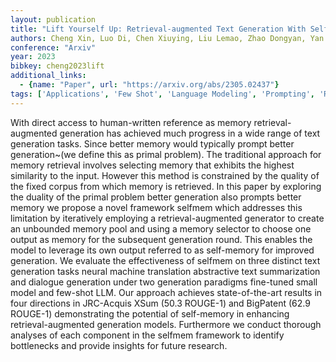 ```yaml
---
layout: publication
title: "Lift Yourself Up: Retrieval-augmented Text Generation With Self Memory"
authors: Cheng Xin, Luo Di, Chen Xiuying, Liu Lemao, Zhao Dongyan, Yan Rui
conference: "Arxiv"
year: 2023
bibkey: cheng2023lift
additional_links:
  - {name: "Paper", url: "https://arxiv.org/abs/2305.02437"}
tags: ['Applications', 'Few Shot', 'Language Modeling', 'Prompting', 'RAG', 'Tools']
---
```

With direct access to human-written reference as memory retrieval-augmented generation has achieved much progress in a wide range of text generation tasks. Since better memory would typically prompt better generation~(we define this as primal problem). The traditional approach for memory retrieval involves selecting memory that exhibits the highest similarity to the input. However this method is constrained by the quality of the fixed corpus from which memory is retrieved. In this paper by exploring the duality of the primal problem better generation also prompts better memory we propose a novel framework selfmem which addresses this limitation by iteratively employing a retrieval-augmented generator to create an unbounded memory pool and using a memory selector to choose one output as memory for the subsequent generation round. This enables the model to leverage its own output referred to as self-memory for improved generation. We evaluate the effectiveness of selfmem on three distinct text generation tasks neural machine translation abstractive text summarization and dialogue generation under two generation paradigms fine-tuned small model and few-shot LLM. Our approach achieves state-of-the-art results in four directions in JRC-Acquis XSum (50.3 ROUGE-1) and BigPatent (62.9 ROUGE-1) demonstrating the potential of self-memory in enhancing retrieval-augmented generation models. Furthermore we conduct thorough analyses of each component in the selfmem framework to identify bottlenecks and provide insights for future research.
